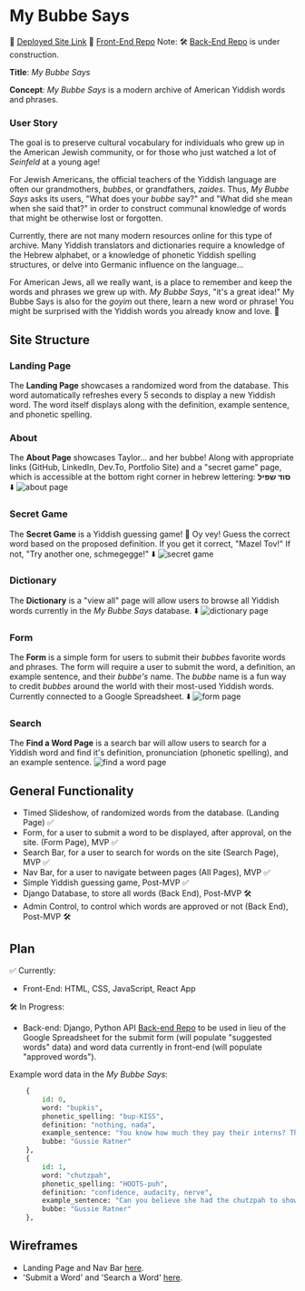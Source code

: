 # My Bubbe Says

🔗 [Deployed Site Link](www.mybubbesays.com)
🔗 [Front-End Repo](https://github.com/over-taylor-turf/bubbe-says)
Note: 🛠 [Back-End Repo](https://github.com/over-taylor-turf/yiddish-words) is under construction.  

**Title**: *My Bubbe Says*

**Concept**: *My Bubbe Says* is a modern archive of American Yiddish words and phrases. 

### User Story

The goal is to preserve cultural vocabulary for individuals who grew up in the American Jewish community, or for those who just watched a lot of *Seinfeld* at a young age! 

For Jewish Americans, the official teachers of the Yiddish language are often our grandmothers, *bubbes*, or grandfathers, *zaides*. Thus, *My Bubbe Says* asks its users, "What does your *bubbe* say?" and "What did she mean when she said that?" in order to construct communal knowledge of words that might be otherwise lost or forgotten. 

Currently, there are not many modern resources online for this type of archive. Many Yiddish translators and dictionaries require a knowledge of the Hebrew alphabet, or a knowledge of phonetic Yiddish spelling structures, or delve into Germanic influence on the language... 

For American Jews, all we really want, is a place to remember and keep the words and phrases we grew up with. *My Bubbe Says*, "it's a great idea!" My Bubbe Says is also for the *goyim* out there, learn a new word or phrase! You might be surprised with the Yiddish words you already know and love. 💖


## Site Structure

### Landing Page

The **Landing Page** showcases a randomized word from the database. This word automatically refreshes every 5 seconds to display a new Yiddish word. The word itself displays along with the definition, example sentence, and phonetic spelling.

### About

The **About Page** showcases Taylor... and her bubbe! Along with appropriate links (GitHub, LinkedIn, Dev.To, Portfolio Site) and a "secret game" page, which is accessible at the bottom right corner in hebrew lettering: **סוד שפּיל** ⬇️
![about page](https://res.cloudinary.com/overturf/image/upload/v1640216254/About_Page_hhkrpq.png)

### Secret Game

The **Secret Game** is a Yiddish guessing game! 🤫 Oy vey! Guess the correct word based on the proposed definition. If you get it correct, "Mazel Tov!" If not, "Try another one, schmegegge!" ⬇️ 
![secret game](https://res.cloudinary.com/overturf/image/upload/v1640216275/Secret_Game_hiwgvv.png)

### Dictionary

The **Dictionary** is a "view all" page will allow users to browse all Yiddish words currently in the *My Bubbe Says* database. ⬇️ 
![dictionary page](https://res.cloudinary.com/overturf/image/upload/v1640216257/Dictionary_jsctpk.png)

### Form

The **Form** is a simple form for users to submit their *bubbes* favorite words and phrases. The form will require a user to submit the word, a definition, an example sentence, and their *bubbe's* name. The *bubbe* name is a fun way to credit *bubbes*  around the world with their most-used Yiddish words. Currently connected to a Google Spreadsheet. ⬇️ 
![form page](https://res.cloudinary.com/overturf/image/upload/v1640216279/Submit_a_Word_rpsnna.png)

### Search

The **Find a Word Page** is a search bar will allow users to search for a Yiddish word and find it's definition, pronunciation (phonetic spelling), and an example sentence. 
![find a word page](https://res.cloudinary.com/overturf/image/upload/v1640216262/Find_a_Word_gcwrfk.png)



## General Functionality
- Timed Slideshow, of randomized words from the database. (Landing Page) ✅
- Form, for a user to submit a word to be displayed, after approval, on the site. (Form Page), MVP ✅
- Search Bar, for a user to search for words on the site (Search Page), MVP ✅
- Nav Bar, for a user to navigate between pages (All Pages), MVP ✅
- Simple Yiddish guessing game, Post-MVP ✅
- Django Database, to store all words (Back End), Post-MVP 🛠
- Admin Control, to control which words are approved or not (Back End), Post-MVP 🛠

## Plan
✅ Currently:
- Front-End: HTML, CSS, JavaScript, React App 

🛠 In Progress: 
- Back-end: Django, Python API 
[Back-end Repo](https://github.com/over-taylor-turf/yiddish-words) to be used in lieu of the Google Spreadsheet for the submit form (will populate "suggested words" data) and word data currently in front-end (will populate "approved words").

Example word data in the *My Bubbe Says*: 
```py
    {
        id: 0,
        word: "bupkis",
        phonetic_spelling: "bup-KISS",
        definition: "nothing, nada",
        example_sentence: "You know how much they pay their interns? That's right, you guessed it: bupkis.",
        bubbe: "Gussie Ratner"
    },
    {
        id: 1,
        word: "chutzpah",
        phonetic_spelling: "HOOTS-puh",
        definition: "confidence, audacity, nerve",
        example_sentence: "Can you believe she had the chutzpah to show up to this bat mitzvah?",
        bubbe: "Gussie Ratner"
    },
```

## Wireframes 

- Landing Page and Nav Bar [here](https://res.cloudinary.com/overturf/image/upload/v1639677167/landingpageandnavbar.heic). 
- 'Submit a Word' and 'Search a Word' [here](https://res.cloudinary.com/overturf/image/upload/v1639677151/submitandsearchpages.heic). 
